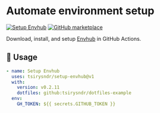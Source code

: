 # Automate environment setup

[![Setup Envhub](https://github.com/tsirysndr/setup-envhub/actions/workflows/setup.yml/badge.svg)](https://github.com/tsirysndr/setup-envhub/actions/workflows/setup.yml)
[![GitHub marketplace](https://img.shields.io/badge/marketplace-setup--envhub-blue?logo=github&style)](https://github.com/marketplace/actions/setup-envhub)

Download, install, and setup [Envhub](https://github.com/tsirysndr/envhub) in GitHub Actions.

## 🚀 Usage

```yaml
- name: Setup Envhub
  uses: tsirysndr/setup-envhub@v1
  with:
    version: v0.2.11
    dotfiles: github:tsirysndr/dotfiles-example
  env:
    GH_TOKEN: ${{ secrets.GITHUB_TOKEN }}
```
